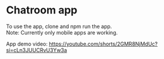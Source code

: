 # Chatroom app

To use the app, clone and npm run the app.
<br/>
Note: Currently only mobile apps are working.

App demo video: https://youtube.com/shorts/2GMR8NjMdUc?si=cLn3JUUCRvU3Yw3a
